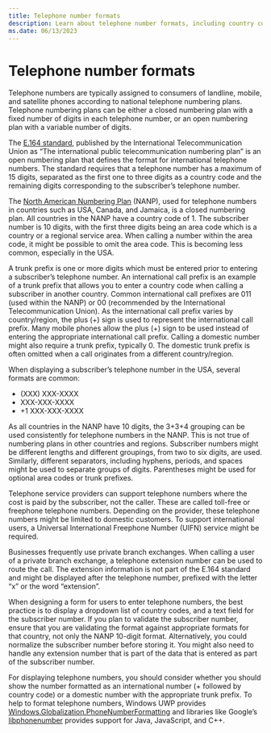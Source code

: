 ```yaml
---
title: Telephone number formats
description: Learn about telephone number formats, including country codes, area codes, and trunk prefixes, and how to format them for display.
ms.date: 06/13/2023
---
```


# Telephone number formats

Telephone numbers are typically assigned to consumers of landline, mobile, and satellite phones according to national telephone numbering plans. Telephone numbering plans can be either a closed numbering plan with a fixed number of digits in each telephone number, or an open numbering plan with a variable number of digits.

The [E.164 standard](https://www.itu.int/rec/T-REC-E.164), published by the International Telecommunication Union as “The international public telecommunication numbering plan” is an open numbering plan that defines the format for international telephone numbers. The standard requires that a telephone number has a maximum of 15 digits, separated as the first one to three digits as a country code and the remaining digits corresponding to the subscriber’s telephone number.

The [North American Numbering Plan](https://nationalnanpa.com/) (NANP), used for telephone numbers in countries such as USA, Canada, and Jamaica, is a closed numbering plan. All countries in the NANP have a country code of 1. The subscriber number is 10 digits, with the first three digits being an area code which is a country or a regional service area. When calling a number within the area code, it might be possible to omit the area code. This is becoming less common, especially in the USA.

A trunk prefix is one or more digits which must be entered prior to entering a subscriber’s telephone number. An international call prefix is an example of a trunk prefix that allows you to enter a country code when calling a subscriber in another country. Common international call prefixes are 011 (used within the NANP) or 00 (recommended by the International Telecommunication Union). As the international call prefix varies by country/region, the plus (+) sign is used to represent the international call prefix. Many mobile phones allow the plus (+) sign to be used instead of entering the appropriate international call prefix. Calling a domestic number might also require a trunk prefix, typically 0. The domestic trunk prefix is often omitted when a call originates from a different country/region.

When displaying a subscriber’s telephone number in the USA, several formats are common:

- (XXX) XXX-XXXX
- XXX-XXX-XXXX
- +1 XXX-XXX-XXXX

As all countries in the NANP have 10 digits, the 3+3+4 grouping can be used consistently for telephone numbers in the NANP. This is not true of numbering plans in other countries and regions. Subscriber numbers might be different lengths and different groupings, from two to six digits, are used. Similarly, different separators, including hyphens, periods, and spaces might be used to separate groups of digits. Parentheses might be used for optional area codes or trunk prefixes.

Telephone service providers can support telephone numbers where the cost is paid by the subscriber, not the caller. These are called toll-free or freephone telephone numbers. Depending on the provider, these telephone numbers might be limited to domestic customers. To support international users, a Universal International Freephone Number (UIFN) service might be required.

Businesses frequently use private branch exchanges. When calling a user of a private branch exchange, a telephone extension number can be used to route the call. The extension information is not part of the E.164 standard and might be displayed after the telephone number, prefixed with the letter “x” or the word “extension”.

When designing a form for users to enter telephone numbers, the best practice is to display a dropdown list of country codes, and a text field for the subscriber number. If you plan to validate the subscriber number, ensure that you are validating the format against appropriate formats for that country, not only the NANP 10-digit format. Alternatively, you could normalize the subscriber number before storing it. You might also need to handle any extension number that is part of the data that is entered as part of the subscriber number. 

For displaying telephone numbers, you should consider whether you should show the number formatted as an international number (+ followed by country code) or a domestic number with the appropriate trunk prefix. To help to format telephone numbers, Windows UWP provides [Windows.Globalization.PhoneNumberFormatting](/uwp/api/windows.globalization.phonenumberformatting) and libraries like Google’s [libphonenumber](https://github.com/google/libphonenumber) provides support for Java, JavaScript, and C++.
